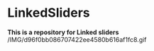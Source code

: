 # LinkedSliders
<B>This is a repository for Linked sliders </B>
<img>/IMG/d96f0bb086707422ee4580b616af1fc8.gif</img>

